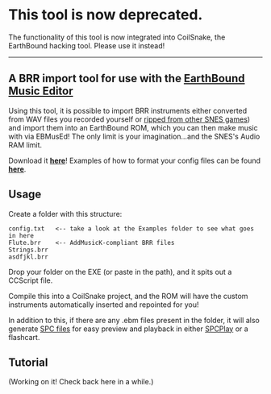 # This tool is now deprecated.
The functionality of this tool is now integrated into CoilSnake, the EarthBound hacking tool. Please use it instead!

* * *

## A BRR import tool for use with the [EarthBound Music Editor](https://github.com/PKHackers/ebmused/releases)

Using this tool, it is possible to import BRR instruments either converted from WAV files you recorded yourself or [ripped from other SNES games](https://www.smwcentral.net/?p=section&s=brrsamples)) and import them into an EarthBound ROM, which you can then make music with via EBMusEd! The only limit is your imagination...and the SNES's Audio RAM limit.

Download it [**here**](https://github.com/vince94/EarthBound-Instrument-Packer/releases)! Examples of how to format your config files can be found [**here**](https://github.com/vince94/EarthBound-Instrument-Packer/tree/master/EBInstPack/Examples).

## Usage
Create a folder with this structure:
```
config.txt   <-- take a look at the Examples folder to see what goes in here
Flute.brr    <-- AddMusicK-compliant BRR files
Strings.brr
asdfjkl.brr
```

Drop your folder on the EXE (or paste in the path), and it spits out a CCScript file.

Compile this into a CoilSnake project, and the ROM will have the custom instruments automatically inserted and repointed for you!

In addition to this, if there are any .ebm files present in the folder, it will also generate [SPC files](http://www.vgmpf.com/Wiki/index.php?title=SPC) for easy preview and playback in either [SPCPlay](https://github.com/dgrfactory/spcplay/releases) or a flashcart.

## Tutorial
(Working on it! Check back here in a while.)
